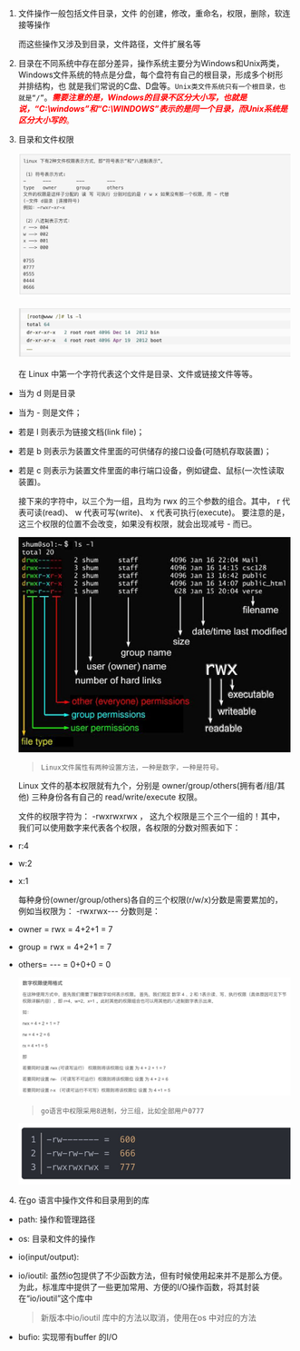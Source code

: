 1. 文件操作一般包括文件目录，文件 的创建，修改，重命名，权限，删除，软连接等操作

   而这些操作又涉及到目录，文件路径，文件扩展名等

2. 目录在不同系统中存在部分差异，操作系统主要分为Windows和Unix两类，Windows文件系统的特点是分盘，每个盘符有自己的根目录，形成多个树形并排结构，也
就是我们常说的C盘、D盘等。`Unix类文件系统只有一个根目录，也就是“/”`。<span style="color:red">***需要注意的是，Windows的目录不区分大小写，也就是说，“C:\windows”和“C:\WINDOWS”表示的是同一个目录，而Unix系统是区分大小写的***。</span>

3. 目录和文件权限

   ![image](../../assets/178.jpg)

   ![image](../../assets/171.jpg)

   在 Linux 中第一个字符代表这个文件是目录、文件或链接文件等等。

+ 当为 d 则是目录
+ 当为 - 则是文件；
+ 若是 l 则表示为链接文档(link file)；
+ 若是 b 则表示为装置文件里面的可供储存的接口设备(可随机存取装置)；
+ 若是 c 则表示为装置文件里面的串行端口设备，例如键盘、鼠标(一次性读取装置)。

   接下来的字符中，以三个为一组，且均为 rwx 的三个参数的组合。其中， r 代表可读(read)、 w 代表可写(write)、 x 代表可执行(execute)。 要注意的是，这三个权限的位置不会改变，如果没有权限，就会出现减号 - 而已。

   ![image](../../assets/172.jpeg)

   >`Linux文件属性有两种设置方法，一种是数字，一种是符号。`

   Linux 文件的基本权限就有九个，分别是 owner/group/others(拥有者/组/其他) 三种身份各有自己的 read/write/execute 权限。

   文件的权限字符为： -rwxrwxrwx ， 这九个权限是三个三个一组的！其中，我们可以使用数字来代表各个权限，各权限的分数对照表如下：

+ r:4

+ w:2

+ x:1

   每种身份(owner/group/others)各自的三个权限(r/w/x)分数是需要累加的，例如当权限为： -rwxrwx--- 分数则是：

+ owner = rwx = 4+2+1 = 7
+ group = rwx = 4+2+1 = 7
+ others= --- = 0+0+0 = 0

   ![image](../../assets/173.jpg)

   > `go语言中权限采用8进制，分三组，比如全部用户0777`

   ![image](../../assets/174.jpg)


4. 在go 语言中操作文件和目录用到的库

+ path: 操作和管理路径

+ os: 目录和文件的操作

+ io(input/output): 

+ io/ioutil: 虽然io包提供了不少函数方法，但有时候使用起来并不是那么方便。为此，标准库中提供了一些更加常用、方便的I/O操作函数，将其封装在“io/ioutil”这个库中

   > 新版本中io/ioutil 库中的方法以取消，使用在os 中对应的方法

+ bufio: 实现带有buffer 的I/O